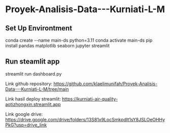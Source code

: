 # Proyek-Analisis-Data---Kurniati-L-M
## Set Up Environtment
conda create --name main-ds python=3.11
conda activate main-ds
pip install pandas matplotlib seaborn jupyter streamlit 
## Run steamlit app
streamlit run dashboard.py

Link github repository: https://github.com/klaelimunifah/Proyek-Analisis-Data---Kurniati-L-M/tree/main

Link hasil deploy streamlit: https://kurniati-air-quality-aotizhongxin.streamlit.app

Link google drive: https://drive.google.com/drive/folders/13S81x9LocSmkpdIt1sY8JSLOeOHHyPkG?usp=drive_link
